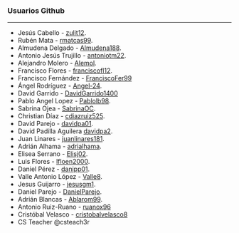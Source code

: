 
### Usuarios Github
----
* Jesús Cabello - [zulit12](https://github.com/zulit12).
* Rubén Mata - [rmatcas99](https://github.com/rmatcas99).
* Almudena Delgado - [Almudena188](https://github.com/Almudena188).
* Antonio Jesús Trujillo - [antoniotm22](https://github.com/antoniotm22).
* Alejandro Molero - [Alemol](https://github.com/alemolamg).
* Francisco Flores - [franciscofl12](https://github.com/franciscofl12).
* Francisco Fernández - [FranciscoFer99](https://github.com/FranciscoFer99)
* Ángel Rodríguez - [Angel-24](https://github.com/Angel-24).
* David Garrido - [DavidGarrido1400](https://github.com/DavidGarrido1400)
* Pablo Angel Lopez  - [Pablolb98](https://github.com/Pablolb98).
* Sabrina Ojea - [SabrinaOC](https://github.com/SabrinaOC).
* Christian Díaz - [cdiazruiz525](https://github.com/cdiazruiz525).
* David Parejo - [davidpa01](https://github.com/davidpa01).
* David Padilla Aguilera [davidpa2](https://github.com/davidpa2).
* Juan Linares - [juanlinares181](https://github.com/juanlinares181).
* Adrián Alhama - [adrialhama](https://github.com/adrialhama/).
* Elisea Serrano - [Elisj02](https://github.com/Elisj02).
* Luis Flores - [lfloen2000](https://github.com/lfloen2000).
* Daniel Pérez - [danipp01](https://github.com/daipp01).
* Valle Antonio López - [Valle8](https://github.com/Valle8).
* Jesus Guijarro - [jesusgm1](https://github.com/jesusgm1).
* Daniel Parejo - [DanielParejo](https://github.com/DanielParejo).
* Adrián Blancas - [Ablarom99](https://github.com/Ablarom99).
* Antonio Ruiz-Ruano - [ruanox96](https://github.com/ruanox96)
* Cristóbal Velasco - [cristobalvelasco8](https://github.com/cristobalvelasco8)
* CS Teacher @csteach3r
